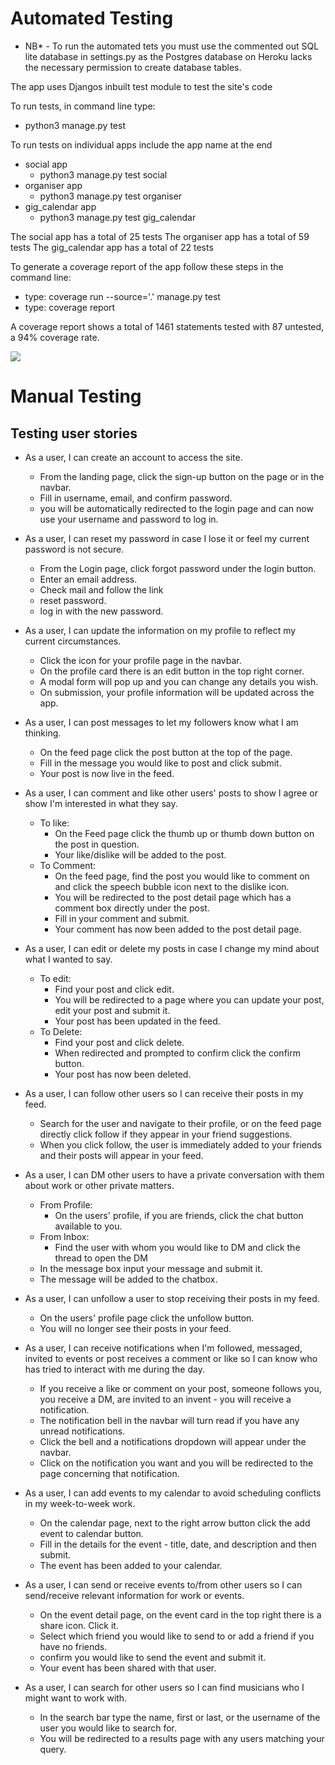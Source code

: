 # Automated Testing

* NB*  - To run the automated tets you must use the commented out SQL lite database in settings.py as the Postgres database on Heroku lacks the necessary permission to create database tables.

The app uses Djangos inbuilt test module to test the site's code

To run tests, in command line type:
- python3 manage.py test

To run tests on individual apps include the app name at the end
- social app
    - python3 manage.py test social
- organiser app
    - python3 manage.py test organiser
- gig_calendar app
    - python3 manage.py test gig_calendar

The social app has a total of 25 tests
The organiser app has a total of 59 tests
The gig_calendar app has a total of 22 tests

To generate a coverage report of the app follow these steps in the command line:
- type: coverage run --source='.' manage.py test
- type: coverage report

A coverage report shows a total of 1461 statements tested with 87 untested, a 94% coverage rate.

<img src="https://res.cloudinary.com/daniel-callaghan/image/upload/v1648208438/Screenshot_from_2022-03-25_11-39-41_oaq2is.png"/>


# Manual Testing

## Testing user stories

- As a user, I can create an account to access the site.
    - From the landing page, click the sign-up button on the page or in the navbar.
    - Fill in username, email, and confirm password.
    - you will be automatically redirected to the login page and can now use your username and password to log in.

- As a user, I can reset my password in case I lose it or feel my current password is not secure.
    - From the Login page, click forgot password under the login button.
    - Enter an email address.
    - Check mail and follow the link
    - reset password.
    - log in with the new password.

- As a user, I can update the information on my profile to reflect my current circumstances.
    - Click the icon for your profile page in the navbar.
    - On the profile card there is an edit button in the top right corner.
    - A modal form will pop up and you can change any details you wish.
    - On submission, your profile information will be updated across the app.
- As a user, I can post messages to let my followers know what I am thinking.
    - On the feed page click the post button at the top of the page.
    - Fill in the message you would like to post and click submit.
    - Your post is now live in the feed.
- As a user, I can comment and like other users' posts to show I agree or show I'm interested in what they say.
    - To like:
        - On the Feed page click the thumb up or thumb down button on the post in question.
        - Your like/dislike will be added to the post.
    - To Comment:
        - On the feed page, find the post you would like to comment on and click the speech bubble icon next to the dislike icon.
        - You will be redirected to the post detail page which has a comment box directly under the post.
        - Fill in your comment and submit.
        - Your comment has now been added to the post detail page.
- As a user, I can edit or delete my posts in case I change my mind about what I wanted to say.
    - To edit:
        - Find your post and click edit.
        - You will be redirected to a page where you can update your post, edit your post and submit it.
        - Your post has been updated in the feed.
    - To Delete:
        - Find your post and click delete.
        - When redirected and prompted to confirm click the confirm button.
        - Your post has now been deleted.
- As a user, I can follow other users so I can receive their posts in my feed.
    - Search for the user and navigate to their profile, or on the feed page directly click follow if they appear in your friend suggestions.
    - When you click follow, the user is immediately added to your friends and their posts will appear in your feed.
- As a user, I can DM other users to have a private conversation with them about work or other private matters.
    - From Profile:
        - On the users' profile, if you are friends, click the chat button available to you.
    - From Inbox:
        - Find the user with whom you would like to DM and click the thread to open the DM
    - In the message box input your message and submit it.
    - The message will be added to the chatbox.
- As a user, I can unfollow a user to stop receiving their posts in my feed.
    - On the users' profile page click the unfollow button.
    - You will no longer see their posts in your feed.
- As a user, I can receive notifications when I'm followed, messaged, invited to events or post receives a comment or like so I can know who has tried to interact with me during the day.
    - If you receive a like or comment on your post, someone follows you, you receive a DM, are invited to an invent - you will receive a notification.
    - The notification bell in the navbar will turn read if you have any unread notifications.
    - Click the bell and a notifications dropdown will appear under the navbar.
    - Click on the notification you want and you will be redirected to the page concerning that notification.
- As a user, I can add events to my calendar to avoid scheduling conflicts in my week-to-week work. 
    - On the calendar page, next to the right arrow button click the add event to calendar button.
    - Fill in the details for the event - title, date, and description and then submit.
    - The event has been added to your calendar.
- As a user, I can send or receive events to/from other users so I can send/receive relevant information for work or events.
    - On the event detail page, on the event card in the top right there is a share icon. Click it.
    - Select which friend you would like to send to or add a friend if you have no friends.
    - confirm you would like to send the event and submit it.
    - Your event has been shared with that user.
- As a user, I can search for other users so I can find musicians who I might want to work with.
    - In the search bar type the name, first or last, or the username of the user you would like to search for.
    - You will be redirected to a results page with any users matching your query.


